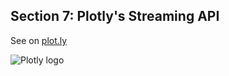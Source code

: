 Section 7: Plotly's Streaming API
-------------------------------

See on [plot.ly](https://plot.ly/python/streaming-tutorial)

![Plotly logo](http://i.imgur.com/4vwuxdJ.png)
